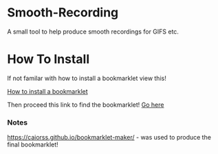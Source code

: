# Smooth-Recording
A small tool to help produce smooth recordings for GIFS etc.

# How To Install

If not familar with how to install a bookmarklet view this! 

<a href="https://mreidsma.github.io/bookmarklets/installing.html">How to install a bookmarklet</a>

Then proceed this link to find the bookmarklet! 
<a href="https://gfxpipeline.github.io/Smooth-Recording/">Go here</a>

### Notes

https://caiorss.github.io/bookmarklet-maker/ - was used to produce the final bookmarklet!
